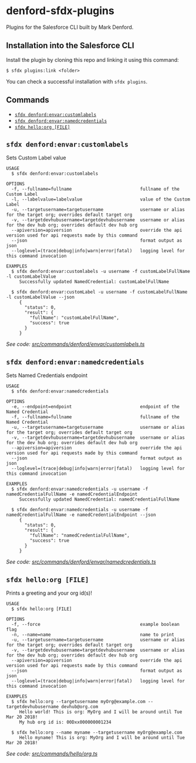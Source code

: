 # denford-sfdx-plugins

Plugins for the Salesforce CLI built by Mark Denford.

## Installation into the Salesforce CLI

Install the plugin by cloning this repo and linking it using this command:

```sh-session
$ sfdx plugins:link <folder>
```

You can check a successful installation with `sfdx plugins`.

<!-- install -->

## Commands

<!-- commands -->
* [`sfdx denford:envar:customlabels`](#sfdx-denfordenvarcustomlabels)
* [`sfdx denford:envar:namedcredentials`](#sfdx-denfordenvarnamedcredentials)
* [`sfdx hello:org [FILE]`](#sfdx-helloorg-file)

## `sfdx denford:envar:customlabels`

Sets Custom Label value

```
USAGE
  $ sfdx denford:envar:customlabels

OPTIONS
  -f, --fullname=fullname                          fullname of the Custom Label
  -l, --labelvalue=labelvalue                      value of the Custom Label
  -u, --targetusername=targetusername              username or alias for the target org; overrides default target org
  -v, --targetdevhubusername=targetdevhubusername  username or alias for the dev hub org; overrides default dev hub org
  --apiversion=apiversion                          override the api version used for api requests made by this command
  --json                                           format output as json
  --loglevel=(trace|debug|info|warn|error|fatal)   logging level for this command invocation

EXAMPLES
  $ sfdx denford:envar:customlabels -u username -f customLabelFullName -l customLabelValue
     Successfully updated NamedCredential: customLabelFullName
  
  $ sfdx denford:envar:customLabel -u username -f customLabelFullName -l customLabelValue --json
     {
       "status": 0,
       "result": {
         "fullName": "customLabelFullName",
         "success": true
       }
     }
```

_See code: [src/commands/denford/envar/customlabels.ts](https://github.com/denford/denford-sfdx-plugins/blob/v0.0.1/src/commands/denford/envar/customlabels.ts)_

## `sfdx denford:envar:namedcredentials`

Sets Named Credentials endpoint

```
USAGE
  $ sfdx denford:envar:namedcredentials

OPTIONS
  -e, --endpoint=endpoint                          endpoint of the Named Credential
  -f, --fullname=fullname                          fullname of the Named Credential
  -u, --targetusername=targetusername              username or alias for the target org; overrides default target org
  -v, --targetdevhubusername=targetdevhubusername  username or alias for the dev hub org; overrides default dev hub org
  --apiversion=apiversion                          override the api version used for api requests made by this command
  --json                                           format output as json
  --loglevel=(trace|debug|info|warn|error|fatal)   logging level for this command invocation

EXAMPLES
  $ sfdx denford:envar:namedcredentials -u username -f namedCredentialFullName -e namedCredentialEndpoint
     Successfully updated NamedCredential: namedCredentialFullName
  
  $ sfdx denford:envar:namedcredentials -u username -f namedCredentialFullName -e namedCredentialEndpoint --json
     {
       "status": 0,
       "result": {
         "fullName": "namedCredentialFullName",
         "success": true
       }
     }
```

_See code: [src/commands/denford/envar/namedcredentials.ts](https://github.com/denford/denford-sfdx-plugins/blob/v0.0.1/src/commands/denford/envar/namedcredentials.ts)_

## `sfdx hello:org [FILE]`

Prints a greeting and your org id(s)!

```
USAGE
  $ sfdx hello:org [FILE]

OPTIONS
  -f, --force                                      example boolean flag
  -n, --name=name                                  name to print
  -u, --targetusername=targetusername              username or alias for the target org; overrides default target org
  -v, --targetdevhubusername=targetdevhubusername  username or alias for the dev hub org; overrides default dev hub org
  --apiversion=apiversion                          override the api version used for api requests made by this command
  --json                                           format output as json
  --loglevel=(trace|debug|info|warn|error|fatal)   logging level for this command invocation

EXAMPLES
  $ sfdx hello:org --targetusername myOrg@example.com --targetdevhubusername devhub@org.com
     Hello world! This is org: MyOrg and I will be around until Tue Mar 20 2018!
     My hub org id is: 00Dxx000000001234
  
  $ sfdx hello:org --name myname --targetusername myOrg@example.com
     Hello myname! This is org: MyOrg and I will be around until Tue Mar 20 2018!
```

_See code: [src/commands/hello/org.ts](https://github.com/denford/denford-sfdx-plugins/blob/v0.0.1/src/commands/hello/org.ts)_
<!-- commandsstop -->
